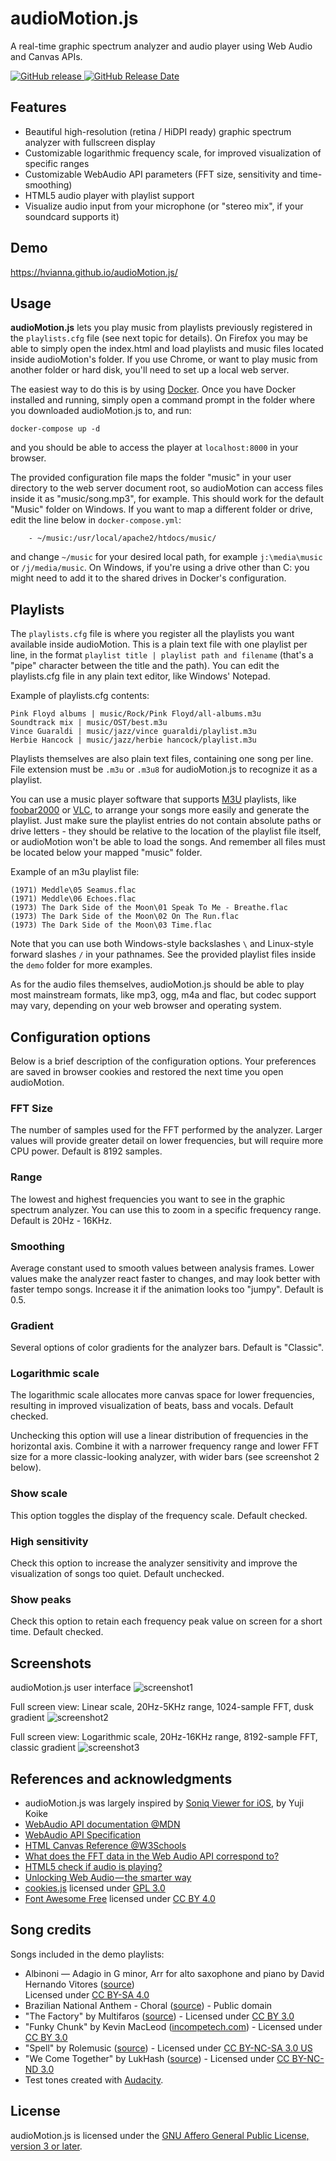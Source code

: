 audioMotion.js
==============

A real-time graphic spectrum analyzer and audio player using Web Audio and Canvas APIs.

[![GitHub release](https://img.shields.io/github/release/hvianna/audioMotion.js.svg) ![GitHub Release Date](https://img.shields.io/github/release-date/hvianna/audioMotion.js.svg)](https://github.com/hvianna/audioMotion.js/releases/latest)

## Features

* Beautiful high-resolution (retina / HiDPI ready) graphic spectrum analyzer with fullscreen display
* Customizable logarithmic frequency scale, for improved visualization of specific ranges
* Customizable WebAudio API parameters (FFT size, sensitivity and time-smoothing)
* HTML5 audio player with playlist support
* Visualize audio input from your microphone (or "stereo mix", if your soundcard supports it)

## Demo

https://hvianna.github.io/audioMotion.js/

## Usage

**audioMotion.js** lets you play music from playlists previously registered in the `playlists.cfg` file (see next topic for details). On Firefox you may be able to simply open the index.html and load playlists and music files located inside audioMotion's folder. If you use Chrome, or want to play music from another folder or hard disk, you'll need to set up a local web server.

The easiest way to do this is by using [Docker](https://www.docker.com/). Once you have Docker installed and running, simply open a command prompt in the folder where you downloaded audioMotion.js to, and run:

`docker-compose up -d`

and you should be able to access the player at `localhost:8000` in your browser.

The provided configuration file maps the folder "music" in your user directory to the web server document root, so audioMotion can access files inside it as "music/song.mp3", for example. This should work for the default "Music" folder on Windows. If you want to map a different folder or drive, edit the line below in `docker-compose.yml`:

```
    - ~/music:/usr/local/apache2/htdocs/music/
```

and change `~/music` for your desired local path, for example `j:\media\music` or `/j/media/music`. On Windows, if you're using a drive other than C: you might need to add it to the shared drives in Docker's configuration.

## Playlists

The `playlists.cfg` file is where you register all the playlists you want available inside audioMotion. This is a plain text file with one playlist per line, in the format `playlist title | playlist path and filename` (that's a "pipe" character between the title and the path). You can edit the playlists.cfg file in any plain text editor, like Windows' Notepad.

Example of playlists.cfg contents:

```
Pink Floyd albums | music/Rock/Pink Floyd/all-albums.m3u
Soundtrack mix | music/OST/best.m3u
Vince Guaraldi | music/jazz/vince guaraldi/playlist.m3u
Herbie Hancock | music/jazz/herbie hancock/playlist.m3u
```

Playlists themselves are also plain text files, containing one song per line. File extension must be `.m3u` or `.m3u8` for audioMotion.js to recognize it as a playlist.

You can use a music player software that supports [M3U](https://en.wikipedia.org/wiki/M3U) playlists, like [foobar2000](https://www.foobar2000.org/) or [VLC](https://www.videolan.org/vlc/), to arrange your songs more easily and generate the playlist. Just make sure the playlist entries do not contain absolute paths or drive letters - they should be relative to the location of the playlist file itself, or audioMotion won't be able to load the songs. And remember all files must be located below your mapped "music" folder.

Example of an m3u playlist file:

```
(1971) Meddle\05 Seamus.flac
(1971) Meddle\06 Echoes.flac
(1973) The Dark Side of the Moon\01 Speak To Me - Breathe.flac
(1973) The Dark Side of the Moon\02 On The Run.flac
(1973) The Dark Side of the Moon\03 Time.flac
```

Note that you can use both Windows-style backslashes `\` and Linux-style forward slashes `/` in your pathnames. See the provided playlist files inside the `demo` folder for more examples.

As for the audio files themselves, audioMotion.js should be able to play most mainstream formats, like mp3, ogg, m4a and flac, but codec support may vary, depending on your web browser and operating system.

## Configuration options

Below is a brief description of the configuration options. Your preferences are saved in browser cookies and restored the next time you open audioMotion.

### FFT Size

The number of samples used for the FFT performed by the analyzer. Larger values will provide greater detail on lower frequencies, but will require more CPU power. Default is 8192 samples.

### Range

The lowest and highest frequencies you want to see in the graphic spectrum analyzer. You can use this to zoom in a specific frequency range. Default is 20Hz - 16KHz.

### Smoothing

Average constant used to smooth values between analysis frames. Lower values make the analyzer react faster to changes, and may look better with faster tempo songs. Increase it if the animation looks too "jumpy". Default is 0.5.

### Gradient

Several options of color gradients for the analyzer bars. Default is "Classic".

### Logarithmic scale

The logarithmic scale allocates more canvas space for lower frequencies, resulting in improved visualization of beats, bass and vocals. Default checked.

Unchecking this option will use a linear distribution of frequencies in the horizontal axis. Combine it with a narrower frequency range and lower FFT size for a more classic-looking analyzer, with wider bars (see screenshot 2 below).

### Show scale

This option toggles the display of the frequency scale. Default checked.

### High sensitivity

Check this option to increase the analyzer sensitivity and improve the visualization of songs too quiet. Default unchecked.

### Show peaks

Check this option to retain each frequency peak value on screen for a short time. Default checked.

## Screenshots

audioMotion.js user interface
![screenshot1](img/screenshot1.png "audioMotion.js user interface")

Full screen view: Linear scale, 20Hz-5KHz range, 1024-sample FFT, dusk gradient
![screenshot2](img/screenshot2.png "Full screen view: Linear scale, 20Hz-5KHz range, 1024-sample FFT, dusk gradient")

Full screen view: Logarithmic scale, 20Hz-16KHz range, 8192-sample FFT, classic gradient
![screenshot3](img/screenshot3.png "Full screen view: Logarithmic scale, 20Hz-16KHz range, 8192-sample FFT, classic gradient")

## References and acknowledgments

* audioMotion.js was largely inspired by [Soniq Viewer for iOS](https://itunes.apple.com/us/app/soniq-viewer/id448343005), by Yuji Koike
* [WebAudio API documentation @MDN](https://developer.mozilla.org/en-US/docs/Web/API/Web_Audio_API)
* [WebAudio API Specification](https://webaudio.github.io/web-audio-api/)
* [HTML Canvas Reference @W3Schools](https://www.w3schools.com/tags/ref_canvas.asp)
* [What does the FFT data in the Web Audio API correspond to?](https://stackoverflow.com/a/14789992/2370385)
* [HTML5 check if audio is playing?](https://stackoverflow.com/a/46117824/2370385)
* [Unlocking Web Audio — the smarter way](https://hackernoon.com/unlocking-web-audio-the-smarter-way-8858218c0e09)
* [cookies.js](https://github.com/madmurphy/cookies.js) licensed under [GPL 3.0](http://www.gnu.org/licenses/gpl-3.0-standalone.html)
* [Font Awesome Free](https://fontawesome.com/) licensed under [CC BY 4.0](https://creativecommons.org/licenses/by/4.0/)

## Song credits

Songs included in the demo playlists:

* Albinoni — Adagio in G minor, Arr for alto saxophone and piano by David Hernando Vitores ([source](https://commons.wikimedia.org/wiki/File:Tomaso_Giovanni_Albinoni_-_Adagio_in_G_minor_-_Arr_for_alto_saxophone_and_piano_-_David_Hernando_Vitores.ogg))<br>Licensed under [CC BY-SA 4.0](https://creativecommons.org/licenses/by-sa/4.0/deed.en)
* Brazilian National Anthem - Choral ([source](http://www.dominiopublico.gov.br/pesquisa/DetalheObraForm.do?select_action=&co_obra=2480)) - Public domain
* "The Factory" by Multifaros ([source](https://archive.org/details/The_Factory-3613)) - Licensed under [CC BY 3.0](http://creativecommons.org/licenses/by/3.0/)
* "Funky Chunk" by Kevin MacLeod ([incompetech.com](https://incompetech.com)) - Licensed under [CC BY 3.0](http://creativecommons.org/licenses/by/3.0/)
* "Spell" by Rolemusic ([source](https://archive.org/details/Straw_Fields-8753)) - Licensed under [CC BY-NC-SA 3.0 US](http://creativecommons.org/licenses/by-nc-sa/3.0/us/)
* "We Come Together" by LukHash ([source](https://archive.org/details/ShMusic-DigitalMemories/)) - Licensed under [CC BY-NC-ND 3.0](http://creativecommons.org/licenses/by-nc-nd/3.0/)
* Test tones created with [Audacity](https://www.audacityteam.org/).

## License

audioMotion.js is licensed under the [GNU Affero General Public License, version 3 or later](https://www.gnu.org/licenses/agpl.html).
